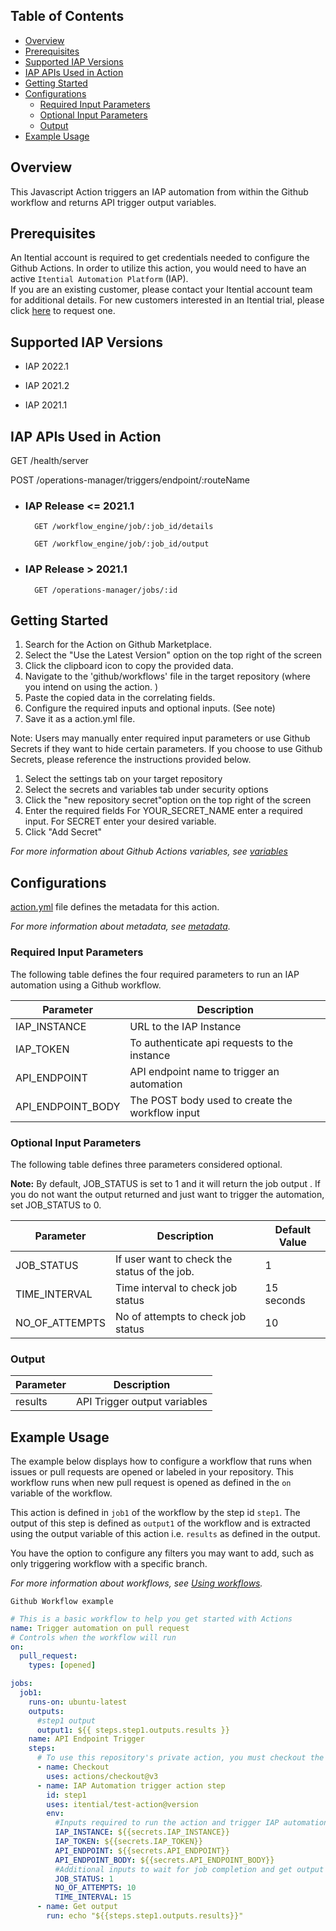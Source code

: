 ## Table of Contents 
  - [Overview](#overview)
  - [Prerequisites](#prerequisites)
  - [Supported IAP Versions](#supported-iap-versions)
  - [IAP APIs Used in Action](#iap-apis-used-in-action)
  - [Getting Started](#getting-started)
  - [Configurations](#configurations)
    - [Required Input Parameters](#required-input-parameters)
    - [Optional Input Parameters](#optional-input-parameters)
    - [Output](#output)
  - [Example Usage](#example-usage)

## Overview
This Javascript Action triggers an IAP automation from within the Github workflow and returns API trigger output variables.

## Prerequisites  
An Itential account is required to get credentials needed to configure the Github Actions.
In order to utilize this action, you would need to have an active `Itential Automation Platform` (IAP).\
If you are an existing customer, please contact your Itential account team for additional details.
For new customers interested in an Itential trial, please click [here](https://www.itential.com/get-started/) to request one.


## Supported IAP Versions

* IAP 2022.1

* IAP 2021.2

* IAP 2021.1


## IAP APIs Used in Action

GET /health/server

POST /operations-manager/triggers/endpoint/:routeName

- ### IAP Release <= 2021.1
        GET /workflow_engine/job/:job_id/details

        GET /workflow_engine/job/:job_id/output

- ### IAP Release > 2021.1
        GET /operations-manager/jobs/:id

## Getting Started
1. Search for the Action on Github Marketplace.
2. Select the "Use the Latest Version" option on the top right of the screen 
3. Click the clipboard icon to copy the provided data. 
4. Navigate to the 'github/workflows' file in the target repository (where you intend on using the action. )
5. Paste the copied data in the correlating fields. 
6. Configure the required inputs and optional inputs. (See note)
7.  Save it as a action.yml file.

Note: Users may manually enter required input parameters or use Github Secrets if they want to hide certain parameters. If you choose to use Github Secrets, please reference the instructions provided below. 

1. Select the settings tab on your target repository 
2. Select the secrets and variables tab under security options 
3. Click the "new repository secret"option on the top right of the screen 
4. Enter the required fields 
For YOUR_SECRET_NAME enter a required input. 
For SECRET enter your desired variable. 
6. Click "Add Secret"

_For more information about Github Actions variables, see [variables](https://docs.github.com/en/actions/learn-github-actions/variables)_


## Configurations
[action.yml](action.yml) file defines the metadata for this action.

_For more information about metadata, see [metadata](https://docs.github.com/en/actions/creating-actions/metadata-syntax-for-github-actions)._

### Required Input Parameters
The following table defines the four required parameters to run an IAP automation using a Github workflow. 

| Parameter | Description |
| --- | --- |
| IAP_INSTANCE | URL to the IAP Instance |
| IAP_TOKEN | To authenticate api requests to the instance |
| API_ENDPOINT | API endpoint name to trigger an automation |
| API\_ENDPOINT\_BODY | The POST body used to create the workflow input |

### Optional Input Parameters
The following table defines three parameters considered optional. 

**Note:** By default, JOB_STATUS is set to 1 and it will return the job output . If you do not want  the output returned and just want to trigger the automation, set JOB_STATUS to 0.

| Parameter | Description | Default Value |
| --- | --- | --- |
| JOB_STATUS | If user want to check the status of the job. | 1   |
| TIME_INTERVAL | Time interval to check job status | 15 seconds |
| NO\_OF\_ATTEMPTS | No of attempts to check job status | 10  |

### Output

| Parameter | Description |
| --------- | ----------- |
| results | API Trigger output variables |


## Example Usage

The example below displays how to configure a workflow that runs when issues or pull requests are opened or labeled in your repository. This workflow runs when new pull request is opened as defined in the `on` variable of the workflow.

This action is defined in  `job1` of the workflow by the step id `step1`. The output of this step is defined as `output1` of the workflow and is extracted using the output variable of this action i.e. `results` as defined in the output.

You have the option to configure any filters you may want to add, such as only triggering workflow with a specific branch. 

_For more information about workflows, see [Using workflows](https://docs.github.com/en/actions/using-workflows)._

`Github Workflow example `
```yaml
# This is a basic workflow to help you get started with Actions
name: Trigger automation on pull request
# Controls when the workflow will run
on:
  pull_request:
    types: [opened]

jobs:
  job1:
    runs-on: ubuntu-latest
    outputs:
      #step1 output
      output1: ${{ steps.step1.outputs.results }}
    name: API Endpoint Trigger
    steps:
      # To use this repository's private action, you must checkout the repository
      - name: Checkout
        uses: actions/checkout@v3
      - name: IAP Automation trigger action step
        id: step1
        uses: itential/test-action@version
        env:
          #Inputs required to run the action and trigger IAP automation
          IAP_INSTANCE: ${{secrets.IAP_INSTANCE}}
          IAP_TOKEN: ${{secrets.IAP_TOKEN}}
          API_ENDPOINT: ${{secrets.API_ENDPOINT}}
          API_ENDPOINT_BODY: ${{secrets.API_ENDPOINT_BODY}}
          #Additional inputs to wait for job completion and get output results.
          JOB_STATUS: 1
          NO_OF_ATTEMPTS: 10
          TIME_INTERVAL: 15
      - name: Get output
        run: echo "${{steps.step1.outputs.results}}"
```
